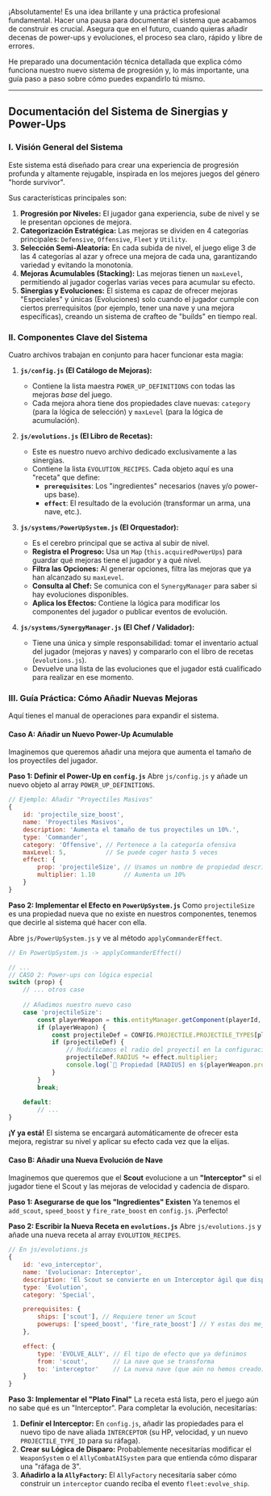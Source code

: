 ¡Absolutamente\! Es una idea brillante y una práctica profesional fundamental. Hacer una pausa para documentar el sistema que acabamos de construir es crucial. Asegura que en el futuro, cuando quieras añadir decenas de power-ups y evoluciones, el proceso sea claro, rápido y libre de errores.

He preparado una documentación técnica detallada que explica cómo funciona nuestro nuevo sistema de progresión y, lo más importante, una guía paso a paso sobre cómo puedes expandirlo tú mismo.

-----

## **Documentación del Sistema de Sinergias y Power-Ups**

### I. Visión General del Sistema

Este sistema está diseñado para crear una experiencia de progresión profunda y altamente rejugable, inspirada en los mejores juegos del género "horde survivor".

Sus características principales son:

1.  **Progresión por Niveles:** El jugador gana experiencia, sube de nivel y se le presentan opciones de mejora.
2.  **Categorización Estratégica:** Las mejoras se dividen en 4 categorías principales: `Defensive`, `Offensive`, `Fleet` y `Utility`.
3.  **Selección Semi-Aleatoria:** En cada subida de nivel, el juego elige 3 de las 4 categorías al azar y ofrece una mejora de cada una, garantizando variedad y evitando la monotonía.
4.  **Mejoras Acumulables (Stacking):** Las mejoras tienen un `maxLevel`, permitiendo al jugador cogerlas varias veces para acumular su efecto.
5.  **Sinergias y Evoluciones:** El sistema es capaz de ofrecer mejoras "Especiales" y únicas (Evoluciones) solo cuando el jugador cumple con ciertos prerrequisitos (por ejemplo, tener una nave y una mejora específicas), creando un sistema de crafteo de "builds" en tiempo real.

### II. Componentes Clave del Sistema

Cuatro archivos trabajan en conjunto para hacer funcionar esta magia:

1.  **`js/config.js` (El Catálogo de Mejoras):**

      * Contiene la lista maestra `POWER_UP_DEFINITIONS` con todas las mejoras *base* del juego.
      * Cada mejora ahora tiene dos propiedades clave nuevas: `category` (para la lógica de selección) y `maxLevel` (para la lógica de acumulación).

2.  **`js/evolutions.js` (El Libro de Recetas):**

      * Este es nuestro nuevo archivo dedicado exclusivamente a las sinergias.
      * Contiene la lista `EVOLUTION_RECIPES`. Cada objeto aquí es una "receta" que define:
          * **`prerequisites`**: Los "ingredientes" necesarios (naves y/o power-ups base).
          * **`effect`**: El resultado de la evolución (transformar un arma, una nave, etc.).

3.  **`js/systems/PowerUpSystem.js` (El Orquestador):**

      * Es el cerebro principal que se activa al subir de nivel.
      * **Registra el Progreso:** Usa un `Map` (`this.acquiredPowerUps`) para guardar qué mejoras tiene el jugador y a qué nivel.
      * **Filtra las Opciones:** Al generar opciones, filtra las mejoras que ya han alcanzado su `maxLevel`.
      * **Consulta al Chef:** Se comunica con el `SynergyManager` para saber si hay evoluciones disponibles.
      * **Aplica los Efectos:** Contiene la lógica para modificar los componentes del jugador o publicar eventos de evolución.

4.  **`js/systems/SynergyManager.js` (El Chef / Validador):**

      * Tiene una única y simple responsabilidad: tomar el inventario actual del jugador (mejoras y naves) y compararlo con el libro de recetas (`evolutions.js`).
      * Devuelve una lista de las evoluciones que el jugador está cualificado para realizar en ese momento.

### III. Guía Práctica: Cómo Añadir Nuevas Mejoras

Aquí tienes el manual de operaciones para expandir el sistema.

#### **Caso A: Añadir un Nuevo Power-Up Acumulable**

Imaginemos que queremos añadir una mejora que aumenta el tamaño de los proyectiles del jugador.

**Paso 1: Definir el Power-Up en `config.js`**
Abre `js/config.js` y añade un nuevo objeto al array `POWER_UP_DEFINITIONS`.

```javascript
// Ejemplo: Añadir "Proyectiles Masivos"
{
    id: 'projectile_size_boost',
    name: 'Proyectiles Masivos',
    description: 'Aumenta el tamaño de tus proyectiles un 10%.',
    type: 'Commander',
    category: 'Offensive', // Pertenece a la categoría ofensiva
    maxLevel: 5,           // Se puede coger hasta 5 veces
    effect: { 
        prop: 'projectileSize', // Usamos un nombre de propiedad descriptivo
        multiplier: 1.10        // Aumenta un 10%
    }
}
```

**Paso 2: Implementar el Efecto en `PowerUpSystem.js`**
Como `projectileSize` es una propiedad nueva que no existe en nuestros componentes, tenemos que decirle al sistema qué hacer con ella.

Abre `js/PowerUpSystem.js` y ve al método `applyCommanderEffect`.

```javascript
// En PowerUpSystem.js -> applyCommanderEffect()

// ...
// CASO 2: Power-ups con lógica especial
switch (prop) {
    // ... otros case
    
    // Añadimos nuestro nuevo caso
    case 'projectileSize':
        const playerWeapon = this.entityManager.getComponent(playerId, WeaponComponent);
        if (playerWeapon) {
            const projectileDef = CONFIG.PROJECTILE.PROJECTILE_TYPES[playerWeapon.projectileTypeId];
            if (projectileDef) {
                // Modificamos el radio del proyectil en la configuración
                projectileDef.RADIUS *= effect.multiplier;
                console.log(`🔧 Propiedad [RADIUS] en ${playerWeapon.projectileTypeId} cambiada a ${projectileDef.RADIUS.toFixed(2)}`);
            }
        }
        break;
        
    default:
        // ...
}
```

**¡Y ya está\!** El sistema se encargará automáticamente de ofrecer esta mejora, registrar su nivel y aplicar su efecto cada vez que la elijas.

#### **Caso B: Añadir una Nueva Evolución de Nave**

Imaginemos que queremos que el **Scout** evolucione a un **"Interceptor"** si el jugador tiene el Scout y las mejoras de velocidad y cadencia de disparo.

**Paso 1: Asegurarse de que los "Ingredientes" Existen**
Ya tenemos el `add_scout`, `speed_boost` y `fire_rate_boost` en `config.js`. ¡Perfecto\!

**Paso 2: Escribir la Nueva Receta en `evolutions.js`**
Abre `js/evolutions.js` y añade una nueva receta al array `EVOLUTION_RECIPES`.

```javascript
// En js/evolutions.js
{
    id: 'evo_interceptor',
    name: 'Evolucionar: Interceptor',
    description: 'El Scout se convierte en un Interceptor ágil que dispara ráfagas de 3 proyectiles.',
    type: 'Evolution',
    category: 'Special',

    prerequisites: {
        ships: ['scout'], // Requiere tener un Scout
        powerups: ['speed_boost', 'fire_rate_boost'] // Y estas dos mejoras
    },

    effect: {
        type: 'EVOLVE_ALLY', // El tipo de efecto que ya definimos
        from: 'scout',       // La nave que se transforma
        to: 'interceptor'    // La nueva nave (que aún no hemos creado)
    }
}
```

**Paso 3: Implementar el "Plato Final"**
La receta está lista, pero el juego aún no sabe qué es un "Interceptor". Para completar la evolución, necesitarías:

1.  **Definir el Interceptor:** En `config.js`, añadir las propiedades para el nuevo tipo de nave aliada `INTERCEPTOR` (su HP, velocidad, y un nuevo `PROJECTILE_TYPE_ID` para su ráfaga).
2.  **Crear su Lógica de Disparo:** Probablemente necesitarías modificar el `WeaponSystem` o el `AllyCombatAISystem` para que entienda cómo disparar una "ráfaga de 3".
3.  **Añadirlo a la `AllyFactory`:** El `AllyFactory` necesitaría saber cómo construir un `interceptor` cuando reciba el evento `fleet:evolve_ship`.


